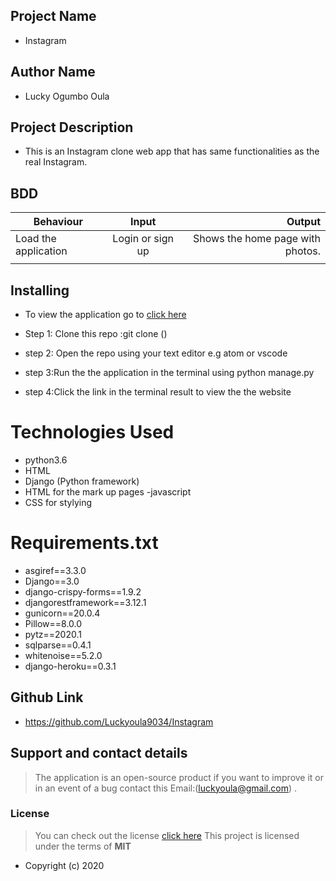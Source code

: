 
## Project Name

- Instagram

## Author Name

- Lucky Ogumbo Oula

## Project Description


- This is an Instagram clone web app that has same functionalities as the real Instagram.


## BDD
 
| Behaviour                   | Input                  | Output                                             |
| ------------------------    |:----------------------:| --------------------------------------------------:|
| Load the application        | Login or sign up       | Shows the home page with photos.                   |
|                             |                        |                                                    |

## Installing 

- To view the application go to [click here](https://instangram254.herokuapp.com/)
- Step 1: Clone this repo :git clone ()

- step 2: Open the repo using your text editor e.g atom or vscode

- step 3:Run the the application in  the terminal using python manage.py

- step 4:Click the link in the terminal result to view the the website

# Technologies Used

- python3.6
- HTML
- Django (Python framework)
- HTML for the mark up pages
-javascript
- CSS for stylying

# Requirements.txt
- asgiref==3.3.0
- Django==3.0
- django-crispy-forms==1.9.2
- djangorestframework==3.12.1
- gunicorn==20.0.4
- Pillow==8.0.0
- pytz==2020.1
- sqlparse==0.4.1
- whitenoise==5.2.0
- django-heroku==0.3.1

## Github Link

- https://github.com/Luckyoula9034/Instagram

## Support and contact details
> The application is an open-source product if you  want to improve it or in an event of a bug  contact this
> Email:(luckyoula@gmail.com) .
### License
>You can check out the license [click here](https://choosealicense.com/licenses/mit/)
This project is licensed under the terms of **MIT**

- 
  Copyright (c)  2020